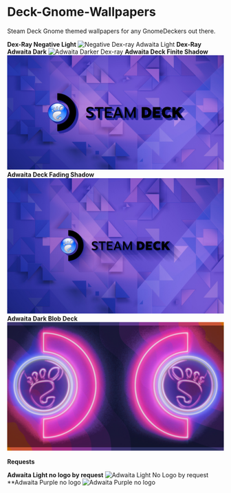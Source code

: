 # Deck-Gnome-Wallpapers
Steam Deck Gnome themed wallpapers for any GnomeDeckers out there.

**Dex-Ray Negative Light**
![Negative Dex-ray Adwaita Light](https://github.com/Wesidetet19/Deck-Gnome-Wallpapers/blob/main/adwaita-lightdeck.jpg)
**Dex-Ray Adwaita Dark**
![Adwaita Darker Dex-ray](https://github.com/Wesidetet19/Deck-Gnome-Wallpapers/blob/main/adwaita-darker.jpg)
**Adwaita Deck Finite Shadow**
![Adwaita Blob Dark Logo finite shadow](https://github.com/Wesidetet19/Deck-Gnome-Wallpapers/blob/main/GNOMEDECKTEXT.jpg)
**Adwaita Deck Fading Shadow**
![Adwaita Dark Logo fading shadow](https://github.com/Wesidetet19/Deck-Gnome-Wallpapers/blob/main/DECKTEXT.jpg)
**Adwaita Dark Blob Deck**
![Adwaita Dark Blob/Deck/Gnome](https://github.com/Wesidetet19/Deck-Gnome-Wallpapers/blob/main/mirror.jpg)

**Requests**

**Adwaita Light no logo by request**
![Adwaita Light No Logo by request](https://github.com/Wesidetet19/Deck-Gnome-Wallpapers/blob/main/adwaitaldeck_nologo_l.png)
**Adwaita Purple no logo
![Adwaita Purple no logo](https://github.com/Wesidetet19/Deck-Gnome-Wallpapers/blob/main/dexraypurple_adwaitad.png)

